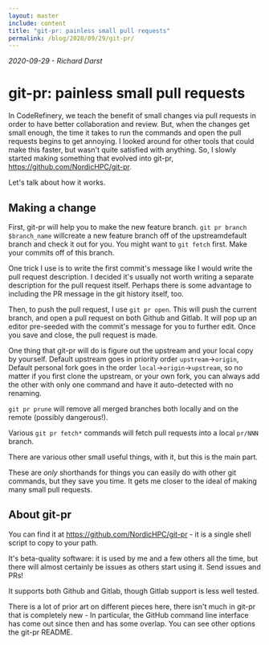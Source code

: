 ```yaml
---
layout: master
include: content
title: "git-pr: painless small pull requests"
permalink: /blog/2020/09/29/git-pr/
---
```


*2020-09-29 - Richard Darst*

# git-pr: painless small pull requests

In CodeRefinery, we teach the benefit of small changes via pull
requests in order to have better collaboration and review.  But, when
the changes get small enough, the time it takes to run the commands
and open the pull requests begins to get annoying.  I looked around
for other tools that could make this faster, but wasn't quite
satisfied with anything.  So, I slowly started making something that
evolved into git-pr, <https://github.com/NordicHPC/git-pr>.

Let's talk about how it works.

## Making a change

First, git-pr will help you to make the new feature branch.  `git pr
branch $branch_name` willcreate a new feature branch off of the
upstreamdefault branch and check it out for you.  You might want to
`git fetch` first.  Make your commits off of this branch.

One trick I use is to write the first commit's message like I would
write the pull request description.  I decided it's usually not worth
writing a separate description for the pull request itself.  Perhaps
there is some advantage to including the PR message in the git history
itself, too.

Then, to push the pull request, I use `git pr open`.  This will push
the current branch, and open a pull request on both Github and Gitlab.
It will pop up an editor pre-seeded with the commit's message for you
to further edit.  Once you save and close, the pull request is made.

One thing that git-pr will do is figure out the upstream and your
local copy by yourself.  Default upstream goes in priority order
`upstream`→`origin`, Default personal fork goes in the order
`local`→`origin`→`upstream`, so no matter if you first clone the
upstream, or your own fork, you can always add the other with only one
command and have it auto-detected with no renaming.

`git pr prune` will remove all merged branches both locally and on the
remote (possibly dangerous!).

Various `git pr fetch*` commands will fetch pull requests into a local
`pr/NNN` branch.

There are various other small useful things, with it, but this is the
main part.

These are *only* shorthands for things you can easily do with other
git commands, but they save you time.  It gets me closer to the ideal
of making many small pull requests.


## About git-pr

You can find it at <https://github.com/NordicHPC/git-pr> - it is a
single shell script to copy to your path.

It's beta-quality software: it is used by me and a few others all the
time, but there will almost certainly be issues as others start using
it.  Send issues and PRs!

It supports both Github and Gitlab, though Gitlab support is less well
tested.

There is a lot of prior art on different pieces here, there isn't much
in git-pr that is completely new - In particular, the GitHub command
line interface has come out since then and has some overlap.  You can
see other options the git-pr README.
